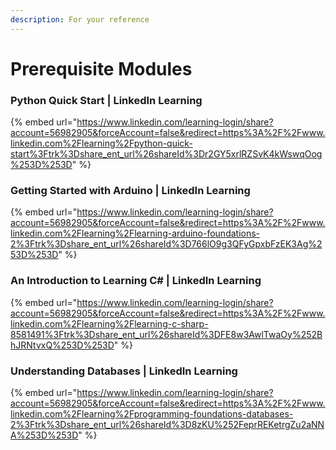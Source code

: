 ```yaml
---
description: For your reference
---
```


# Prerequisite Modules

### Python Quick Start | LinkedIn Learning

{% embed url="https://www.linkedin.com/learning-login/share?account=56982905&forceAccount=false&redirect=https%3A%2F%2Fwww.linkedin.com%2Flearning%2Fpython-quick-start%3Ftrk%3Dshare_ent_url%26shareId%3Dr2GY5xrlRZSvK4kWswqOog%253D%253D" %}

### Getting Started with Arduino | LinkedIn Learning

{% embed url="https://www.linkedin.com/learning-login/share?account=56982905&forceAccount=false&redirect=https%3A%2F%2Fwww.linkedin.com%2Flearning%2Flearning-arduino-foundations-2%3Ftrk%3Dshare_ent_url%26shareId%3D766lO9g3QFyGpxbFzEK3Ag%253D%253D" %}

### An Introduction to Learning C# | LinkedIn Learning

{% embed url="https://www.linkedin.com/learning-login/share?account=56982905&forceAccount=false&redirect=https%3A%2F%2Fwww.linkedin.com%2Flearning%2Flearning-c-sharp-8581491%3Ftrk%3Dshare_ent_url%26shareId%3DFE8w3AwlTwaOy%252BhJRNtvxQ%253D%253D" %}

### Understanding Databases | LinkedIn Learning

{% embed url="https://www.linkedin.com/learning-login/share?account=56982905&forceAccount=false&redirect=https%3A%2F%2Fwww.linkedin.com%2Flearning%2Fprogramming-foundations-databases-2%3Ftrk%3Dshare_ent_url%26shareId%3D8zKU%252FeprREKetrgZu2aNNA%253D%253D" %}
